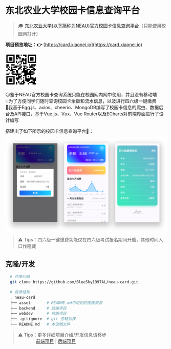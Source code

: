 # 东北农业大学校园卡信息查询平台

> &#x1F393; [东北农业大学(以下简称为NEAU)官方校园卡信息查询平台](http://card.neau.edu.cn)（只能使用校园网打开）

**项目预览地址：&#x1F449;** [https://card.xiaonei.io](https://card.xiaonei.io)

![二维码](asset/qr_code.png)

&#x1F625;鉴于NEAU官方校园卡查询系统只能在校园网内网中使用，并且没有移动端  
&#x1F4A1;为了方便同学们随时查询校园卡余额和流水信息，以及进行四六级一键缴费  
&#x1F4AA;我基于Egg.js、axios、cheerio、MongoDB编写了校园卡信息的爬虫、数据后台及API接口，基于Vue.js、Vux、Vue Router以及ECharts对前端界面进行了设计编写

搭建出了如下所示的校园卡信息查询平台&#x1F308;：

![预览](asset/preview.png)

> &#x26A0; Tips：四六级一键缴费功能仅在四六级考试报名期间开启，其他时间入口作隐藏

## 克隆/开发

```bash
  # 克隆代码
  git clone https://github.com/BlueSky1997AL/neau-card.git
```

```bash
  # 目录结构
  . neau-card
  ├── asset       # README.md中用到的图像资源
  ├── backend     # 后端项目
  ├── webdev      # 前端项目
  ├── .gitignore  # git 忽略列表
  └── README.md   # 本说明文件
```

> &#x26A0; Tips：更多详细项目介绍/开发信息请移步  
  　　　　[前端项目](https://github.com/BlueSky1997AL/neau-card/tree/master/webdev) | [后端项目](https://github.com/BlueSky1997AL/neau-card/tree/master/backend)

